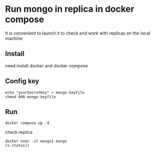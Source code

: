 # Run mongo in replica in docker compose

It is convenient to launch it to check and work with replicas on the local machine

## Install

need install docker and docker compose

## Config key

```
echo "yourSecretKey" > mongo-keyfile
chmod 600 mongo-keyfile
```

## Run

```
docker compose up -d
```

check replica

```
docker exec -it mongo1 mongo
rs.status()
```
